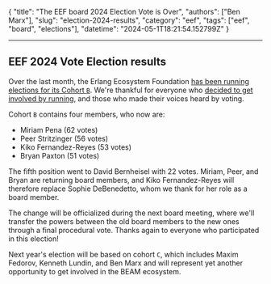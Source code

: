 {
"title": "The EEF board 2024 Election Vote is Over",
"authors": ["Ben Marx"],
"slug": "election-2024-results",
"category": "eef",
"tags": ["eef", "board", "elections"],
"datetime": "2024-05-1T18:21:54.152799Z"
}

---

## EEF 2024 Vote Election results

Over the last month, the Erlang Ecosystem Foundation [has been running elections for its Cohort `B`](https://erlef.org/blog/eef/election-2024). We're thankful for everyone who [decided to get involved by running](https://erlef.org/blog/eef/election-2024#who-are-the-current-candidates), and those who made their voices heard by voting.

Cohort `B` contains four members, who now are:

- Miriam Pena (62 votes)
- Peer Stritzinger (56 votes)
- Kiko Fernandez-Reyes (53 votes)
- Bryan Paxton (51 votes)

The fifth position went to David Bernheisel with 22 votes.
Miriam, Peer, and Bryan are returning board members, and Kiko Fernandez-Reyes will therefore replace Sophie DeBenedetto, whom we
thank for her role as a board member.

The change will be officialized during the next board meeting, where we'll transfer the powers between the old board
members to the new ones through a final procedural vote. Thanks again to everyone who participated in this election!

Next year's election will be based on cohort `C`, which includes Maxim Fedorov, Kenneth Lundin, and Ben Marx and will represent yet another opportunity to get involved in the BEAM ecosystem.
